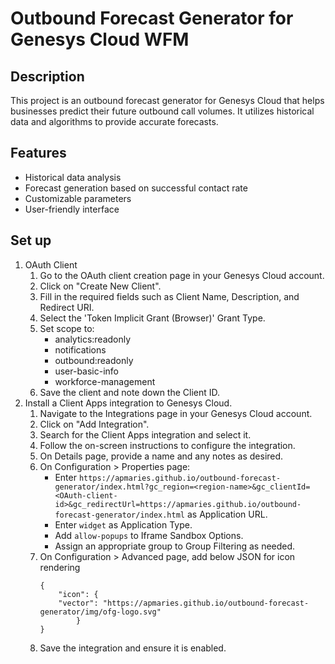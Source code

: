 # Outbound Forecast Generator for Genesys Cloud WFM

## Description

This project is an outbound forecast generator for Genesys Cloud that helps businesses predict their future outbound call volumes. It utilizes historical data and algorithms to provide accurate forecasts.

## Features

- Historical data analysis
- Forecast generation based on successful contact rate
- Customizable parameters
- User-friendly interface

## Set up

1. OAuth Client
    1. Go to the OAuth client creation page in your Genesys Cloud account.
    2. Click on "Create New Client".
	3. Fill in the required fields such as Client Name, Description, and Redirect URI.
	4. Select the 'Token Implicit Grant (Browser)' Grant Type.
	5. Set scope to:
        - analytics:readonly
		- notifications
		- outbound:readonly
		- user-basic-info
		- workforce-management
    6. Save the client and note down the Client ID.
2. Install a Client Apps integration to Genesys Cloud.
    1. Navigate to the Integrations page in your Genesys Cloud account.
	2. Click on "Add Integration".
	3. Search for the Client Apps integration and select it.
	4. Follow the on-screen instructions to configure the integration.
	5. On Details page, provide a name and any notes as desired.	
	6. On Configuration > Properties page:
		- Enter `https://apmaries.github.io/outbound-forecast-generator/index.html?gc_region=<region-name>&gc_clientId=<OAuth-client-id>&gc_redirectUrl=https://apmaries.github.io/outbound-forecast-generator/index.html` as Application URL.
		- Enter `widget` as Application Type.
		- Add `allow-popups` to Iframe Sandbox Options.
		- Assign an appropriate group to Group Filtering as needed.
	7. On Configuration > Advanced page, add below JSON for icon rendering
		```
		{
			"icon": {
			"vector": "https://apmaries.github.io/outbound-forecast-generator/img/ofg-logo.svg"
				}
		}
		```
    8. Save the integration and ensure it is enabled.
	